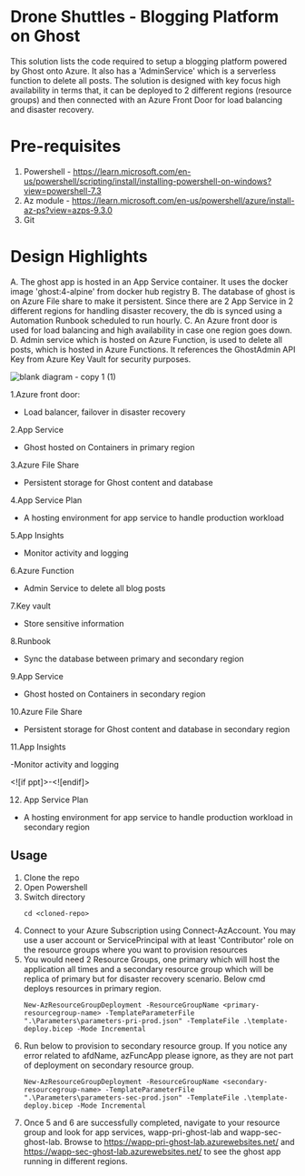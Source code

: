 


# Drone Shuttles - Blogging Platform on Ghost

This solution lists the code required to setup a blogging platform powered by Ghost onto Azure. It also has a 'AdminService' which is a serverless function to delete all posts.
The solution is designed with key focus high availability in terms that, it can be deployed to 2 different regions (resource groups) and then connected with an Azure Front Door for load balancing and disaster recovery.


# Pre-requisites

1. Powershell - https://learn.microsoft.com/en-us/powershell/scripting/install/installing-powershell-on-windows?view=powershell-7.3
2. Az module - https://learn.microsoft.com/en-us/powershell/azure/install-az-ps?view=azps-9.3.0
3. Git


# Design Highlights
A. The ghost app is hosted in an App Service container. It uses the docker image 'ghost:4-alpine' from docker hub registry
B. The database of ghost is on Azure File share to make it persistent. Since there are 2 App Service in 2 different regions for handling disaster recovery, the db is synced using a Automation Runbook scheduled to run hourly.
C. An Azure front door is used for load balancing and high availability in case one region goes down.
D. Admin service which is hosted on Azure Function, is used to delete all posts, which is hosted in Azure Functions. It references the GhostAdmin API Key from Azure Key Vault for security purposes.


![blank diagram - copy 1 (1)](https://user-images.githubusercontent.com/119123362/215123609-6927c45c-e443-4eda-a779-2b2d06417610.JPG)



1.Azure front door:

- Load balancer, failover in disaster recovery

2.App Service

- Ghost hosted on Containers in primary region

3.Azure File Share

- Persistent storage  for  Ghost  content  and  database

4.App  Service  Plan

- A hosting environment for app service to handle production workload

5.App Insights

- Monitor activity and logging

6.Azure  Function

- Admin Service to delete all blog posts

7.Key  vault

- Store sensitive  information

8.Runbook

- Sync the  database  between primary and secondary region

9.App  Service

- Ghost hosted  on  Containers  in  secondary  region

10.Azure  File  Share

- Persistent storage for Ghost content and database in secondary region

11.App  Insights

-Monitor activity  and  logging

<![if ppt]>-<![endif]>

12.  App  Service  Plan

- A hosting environment for app service to handle production workload in secondary region


## Usage

1. Clone the repo
2. Open Powershell
3. Switch directory 
	```
	cd <cloned-repo>
	```
4. Connect to your Azure Subscription using Connect-AzAccount. You may use a user account or ServicePrincipal with at least 'Contributor' role on the resource groups where you want to provision resources
5. You would need 2 Resource Groups, one primary which will host the application all times and a secondary resource group which will be replica of primary but for disaster recovery scenario. Below cmd deploys resources in primary region.
	```
	New-AzResourceGroupDeployment -ResourceGroupName <primary-resourcegroup-name> -TemplateParameterFile ".\Parameters\parameters-pri-prod.json" -TemplateFile .\template-deploy.bicep -Mode Incremental
	```
6. Run below to provision to secondary resource group. If you notice any error related to afdName, azFuncApp please ignore, as they are not part of deployment on secondary resource group.
	```
	New-AzResourceGroupDeployment -ResourceGroupName <secondary-resourcegroup-name> -TemplateParameterFile ".\Parameters\parameters-sec-prod.json" -TemplateFile .\template-deploy.bicep -Mode Incremental
	```
7. Once 5 and 6 are successfully completed, navigate to your resource group and look for app services, wapp-pri-ghost-lab and wapp-sec-ghost-lab. Browse to https://wapp-pri-ghost-lab.azurewebsites.net/ and https://wapp-sec-ghost-lab.azurewebsites.net/ to see the ghost app running in different regions.








